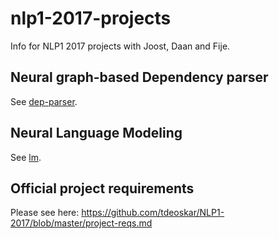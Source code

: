 # nlp1-2017-projects
Info for NLP1 2017 projects with Joost, Daan and Fije.

## Neural graph-based Dependency parser

See [dep-parser](dep-parser/).

## Neural Language Modeling

See [lm](lm/).

## Official project requirements

Please see here: https://github.com/tdeoskar/NLP1-2017/blob/master/project-reqs.md
